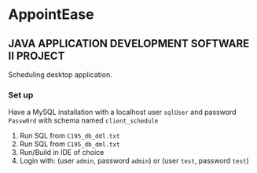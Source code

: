 # AppointEase 
## JAVA APPLICATION DEVELOPMENT SOFTWARE II PROJECT

Scheduling desktop application.

### Set up

Have a MySQL installation with a localhost user `sqlUser` and password `Passw0rd` with schema named `client_schedule`
1. Run SQL from `C195_db_ddl.txt`
2. Run SQL from `C195_db_dml.txt`
3. Run/Build in IDE of choice
4. Login with: (user `admin`, password `admin`) or (user `test`, password `test`)